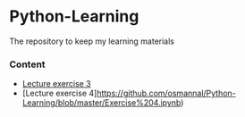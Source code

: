 # Python-Learning
The repository to keep my learning materials

### Content 

- [Lecture exercise 3](https://github.com/osmannal/Python-Learning/blob/master/Exercise%203.ipynb)
- [Lecture exercise 4]https://github.com/osmannal/Python-Learning/blob/master/Exercise%204.ipynb)
